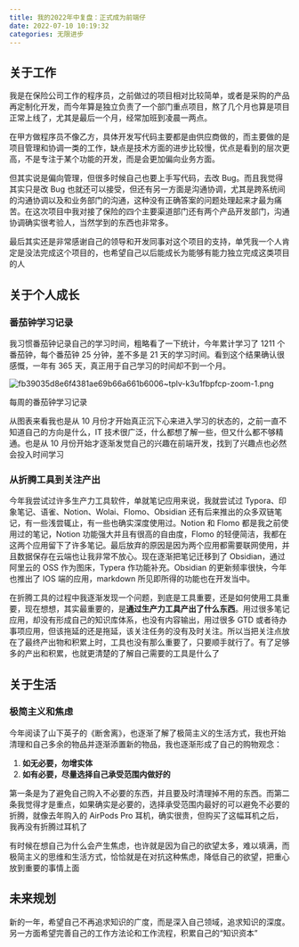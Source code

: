 ```yaml
---
title: 我的2022年中复盘：正式成为前端仔
date: 2022-07-10 10:19:32
categories: 无限进步
---
```


## 关于工作

我是在保险公司工作的程序员，之前做过的项目相对比较简单，或者是采购的产品再定制化开发，而今年算是独立负责了一个部门重点项目，熬了几个月也算是项目正常上线了，尤其是最后一个月，经常加班到凌晨一两点。

在甲方做程序员不像乙方，具体开发写代码主要都是由供应商做的，而主要做的是项目管理和协调一类的工作，缺点是技术方面的进步比较慢，优点是看到的层次更高，不是专注于某个功能的开发，而是会更加偏向业务方面。

但其实说是偏向管理，但很多时候自己也要上手写代码，去改 Bug。而且我觉得其实只是改 Bug 也就还可以接受，但还有另一方面是沟通协调，尤其是跨系统间的沟通协调以及和业务部门的沟通，这种没有正确答案的问题处理起来才最为痛苦。在这次项目中我对接了保险的四个主要渠道部门还有两个产品开发部门，沟通协调确实很考验人，当然学到的东西也非常多。

最后其实还是非常感谢自己的领导和开发同事对这个项目的支持，单凭我一个人肯定是没法完成这个项目的，也希望自己以后能成长为能够有能力独立完成这类项目的人

## 关于个人成长

### 番茄钟学习记录

我习惯番茄钟记录自己的学习时间，粗略看了一下统计，今年累计学习了 1211 个番茄钟，每个番茄钟 25 分钟，差不多是 21 天的学习时间。看到这个结果确认很感慨，一年有 365 天，真正用于自己学习的时间却不到一个月。

![fb39035d8e6f4381ae69b66a661b6006~tplv-k3u1fbpfcp-zoom-1.png](https://notesimgs.oss-cn-shanghai.aliyuncs.com/img/fb39035d8e6f4381ae69b66a661b6006~tplv-k3u1fbpfcp-zoom-1.png)

每周的番茄钟学习记录

从图表来看我也是从 10 月份才开始真正沉下心来进入学习的状态的，之前一直不知道自己的方向是什么，IT 技术很广泛，什么都想了解一些，但又什么都不够精通。也是从 10 月份开始才逐渐发觉自己的兴趣在前端开发，找到了兴趣点也必然会投入时间学习

### 从折腾工具到关注产出

今年我尝试过许多生产力工具软件，单就笔记应用来说，我就尝试过 Typora、印象笔记、语雀、Notion、Wolai、Flomo、Obsidian 还有后来推出的众多双链笔记，有一些浅尝辄止，有一些也确实深度使用过。Notion 和 Flomo 都是我之前使用过的笔记，Notion 功能强大并且有很高的自由度，Flomo 的轻便简洁，我都在这两个应用留下了许多笔记。最后放弃的原因是因为两个应用都需要联网使用，并且数据保存在云端也让我非常不放心。现在逐渐把笔记迁移到了 Obsidian，通过阿里云的 OSS 作为图床，Typera 作功能补充。Obsidian 的更新频率很快，今年也推出了 IOS 端的应用，markdown 所见即所得的功能也在开发当中。

在折腾工具的过程中我逐渐发现一个问题，到底是工具重要，还是如何使用工具重要，现在想想，其实最重要的，是**通过生产力工具产出了什么东西**。用过很多笔记应用，却没有形成自己的知识库体系，也没有内容输出，用过很多 GTD 或者待办事项应用，但该拖延的还是拖延，该关注任务的没有及时关注。所以当把关注点放在了最终产出物和积累上时，工具也没有那么重要了，只要顺手就行了。有了足够多的产出和积累，也就更清楚的了解自己需要的工具是什么了

## 关于生活

### 极简主义和焦虑

今年阅读了山下英子的《断舍离》，也逐渐了解了极简主义的生活方式，我也开始清理和自己多余的物品并逐渐添置新的物品，我也逐渐形成了自己的购物观念：

1. **如无必要，勿增实体**
2. **如有必要，尽量选择自己承受范围内做好的**

第一条是为了避免自己购入不必要的东西，并且要及时清理掉不用的东西。而第二条我觉得才是重点，如果确实是必要的，选择承受范围内最好的可以避免不必要的折腾，就像去年购入的 AirPods Pro 耳机，确实很贵，但购买了这幅耳机之后，我再没有折腾过耳机了

有时候在想自己为什么会产生焦虑，也许就是因为自己的欲望太多，难以填满，而极简主义的思维和生活方式，恰恰就是在对抗这种焦虑，降低自己的欲望，把重心放到重要的事情上面

## 未来规划

新的一年，希望自己不再追求知识的广度，而是深入自己领域，追求知识的深度。另一方面希望完善自己的工作方法论和工作流程，积累自己的“知识资本”
